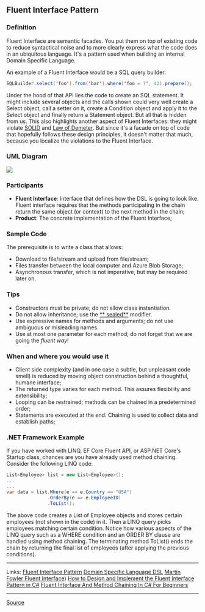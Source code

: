 ## Fluent Interface Pattern

### Definition

Fluent Interface are semantic facades. You put them on top of existing code to reduce syntactical noise and to more
clearly express what the code does in an ubiquitous language. It's a pattern used when building an internal Domain
Specific Language.

An example of a Fluent Interface would be a SQL query builder:

```java
SQLBuilder.select('foo').from('bar').where('foo = ?', 42).prepare();
```

Under the hood of that API lies the code to create an SQL statement. It might include several objects and the calls
shown could very well create a Select object, call a setter on it, create a Condition object and apply it to the Select
object and finally return a Statement object. But all that is hidden from us. This also highlights another aspect of
Fluent Interfaces: they might violate [SOLID](http://en.wikipedia.org/wiki/SOLID_%28object-oriented_design%29)
and [Law of Demeter](http://en.wikipedia.org/wiki/Law_of_Demeter). But since it's a facade on top of code that hopefully
follows these design principles, it doesn't matter that much, because you localize the violations to the Fluent
Interface.

### UML Diagram

![](https://d2z1ksq6nul58p.cloudfront.net/sites/default/files/styles/full/public/images/blog/Design%20and%20implement%20Fluent%20Interface%20pattern%20in%20C%23%20-%20Dimitrie%20Tataru%20-%20ASSIST%20Software.jpg?itok=8a-mz48v)

### Participants

- **Fluent Interface**: Interface that defines how the DSL is going to look like. Fluent interface requires that the
  methods participating in the chain return the same object (or context) to the next method in the chain;
- **Product**: The concrete implementation of the Fluent Interface;

### Sample Code

The prerequisite is to write a class that allows:

- Download to file/stream and upload from file/stream;
- Files transfer between the local computer and Azure Blob Storage;
- Asynchronous transfer, which is not imperative, but may be required later on.

### Tips

- Constructors must be private; do not allow class instantiation.
- Do not allow inheritance; use the [**
  sealed**](https://docs.microsoft.com/en-us/dotnet/csharp/language-reference/keywords/sealed) modifier.
- Use expressive names for methods and arguments; do not use ambiguous or misleading names.
- Use at most one parameter for each method; do not forget that we are going the _fluent way_!

### When and where you would use it

- Client side complexity (and in one case a subtle, but unpleasant code smell) is reduced by moving object construction
  behind a thoughtful, humane interface;
- The returned type varies for each method. This assures flexibility and extensibility;
- Looping can be restrained; methods can be chained in a predetermined order;
- Statements are executed at the end. Chaining is used to collect data and establish paths;

### .NET Framework Example

If you have worked with LINQ, EF Core Fluent API, or ASP.NET Core's Startup class, chances are you have already used
method chaining. Consider the following LINQ code:

```cs
List<Employee> list = new List<Employee>();
...
...
var data = list.Where(e => e.Country == "USA")
               .OrderBy(e => e.EmployeeID)
               .ToList();

```

The above code creates a List of Employee objects and stores certain employees (not shown in the code) in it. Then a
LINQ query picks employees matching certain condition. Notice how various aspects of the LINQ query such as a WHERE
condition and an ORDER BY clause are handled using method chaining. The terminating method ToList() ends the chain by
returning the final list of employees (after applying the previous conditions).

---
Links:
[Fluent Interface Pattern](https://www.codeproject.com/Articles/5326456/Fluent-Interface-Pattern-in-Csharp-With-Inheritanc)
[Domain Specific Language DSL](https://www.jetbrains.com/mps/concepts/domain-specific-languages/)
[Martin Fowler Fluent Interface](https://martinfowler.com/bliki/FluentInterface.html))
[How to Design and Implement the Fluent Interface Pattern in C#](https://assist-software.net/blog/how-design-and-implement-fluent-interface-pattern-c)
[Fluent Interface And Method Chaining In C# For Beginners](http://www.binaryintellect.net/articles/41e7744a-e2ca-49b9-bd36-76e81d0277ae.aspx)

---
[Source](https://github.com/edward-teixeira/design-patterns/tree/master/src/FluentInterfacePattern)
